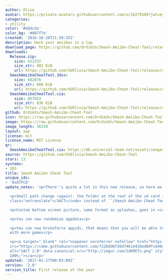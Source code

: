 ```yaml
---
author: Olive
avatar: https://private-avatars.githubusercontent.com/u/16279160?jwt=eyJhbGciOiJIUzI1NiIsInR5cCI6IkpXVCJ9.eyJpc3MiOiJnaXRodWIuY29tIiwiYXVkIjoicmF3LmdpdGh1YnVzZXJjb250ZW50LmNvbSIsImtleSI6ImtleTEiLCJleHAiOjE3MzQ2MTE1ODAsIm5iZiI6MTczNDYxMDM4MCwicGF0aCI6Ii91LzE2Mjc5MTYwIn0.DUtQbWXh5IRjC1gay05STLajl4mnkQ9xtN9cwXez6M0&v=4
categories:
- utility
color: '#dddcda'
color_bg: '#807f7e'
created: '2016-10-20T21:28:35Z'
description: Hack your amiibos in a tap
download_page: https://github.com/Ordim3n/Smash-Amiibo-Cheat-Tool/releases
downloads:
  Release.zip:
    size: 412337
    size_str: 402 KiB
    url: https://github.com/SUOlivia/Smash-Amiibo-Cheat-Tool/releases/download/2.0/Release.zip
  SmashAmiiboCheatTool.3dsx:
    size: 682076
    size_str: 666 KiB
    url: https://github.com/SUOlivia/Smash-Amiibo-Cheat-Tool/releases/download/2.0/SmashAmiiboCheatTool.3dsx
  SmashAmiiboCheatTool.cia:
    size: 857024
    size_str: 836 KiB
    url: https://github.com/SUOlivia/Smash-Amiibo-Cheat-Tool/releases/download/2.0/SmashAmiiboCheatTool.cia
github: Ordim3n/Smash-Amiibo-Cheat-Tool
icon: https://raw.githubusercontent.com/Ordim3n/Smash-Amiibo-Cheat-Tool/master/meta/icon.png
image: https://raw.githubusercontent.com/Ordim3n/Smash-Amiibo-Cheat-Tool/master/meta/banner.png
image_length: 36320
layout: app
license: mit
license_name: MIT License
qr:
  SmashAmiiboCheatTool.cia: https://db.universal-team.net/assets/images/qr/smashamiibocheattool-cia.png
source: https://github.com/SUOlivia/Smash-Amiibo-Cheat-Tool
stars: 13
systems:
- 3DS
title: Smash Amiibo Cheat Tool
unique_ids:
- '0xA7FC8'
update_notes: '<p>There''s quite a lot in this new release, so here we go!</p>

  <p>Small path change (again). the folder at the root of the sd card is now <code
  class="notranslate">/SACT</code> instead of ``/Smash Amiibo Cheat Tool`</p>

  <p>Custom bottom screen picture, same format as splashes, goes in <code class="notranslate">/SACT/scan.bin</code></p>

  <p>You can now randomize appdata</p>

  <p>You can now bruteforce appids, that means that you will be able to have compatibility
  with more games</p>

  <p><a target="_blank" rel="noopener noreferrer nofollow" href="https://camo.githubusercontent.com/f22bdd6f26d74b14416ed60fc640ab676938b2ac93669d78ba3d2feab5df2e2c/687474703a2f2f696d6775722e636f6d2f53644b5245546f2e706e67"><img
  src="https://camo.githubusercontent.com/f22bdd6f26d74b14416ed60fc640ab676938b2ac93669d78ba3d2feab5df2e2c/687474703a2f2f696d6775722e636f6d2f53644b5245546f2e706e67"
  alt="SACT 2.0" data-canonical-src="http://imgur.com/SdKRETo.png" style="max-width:
  100%;"></a></p>'
updated: '2017-01-27T00:03:00Z'
version: '2.0'
version_title: First release of the year
---
```

